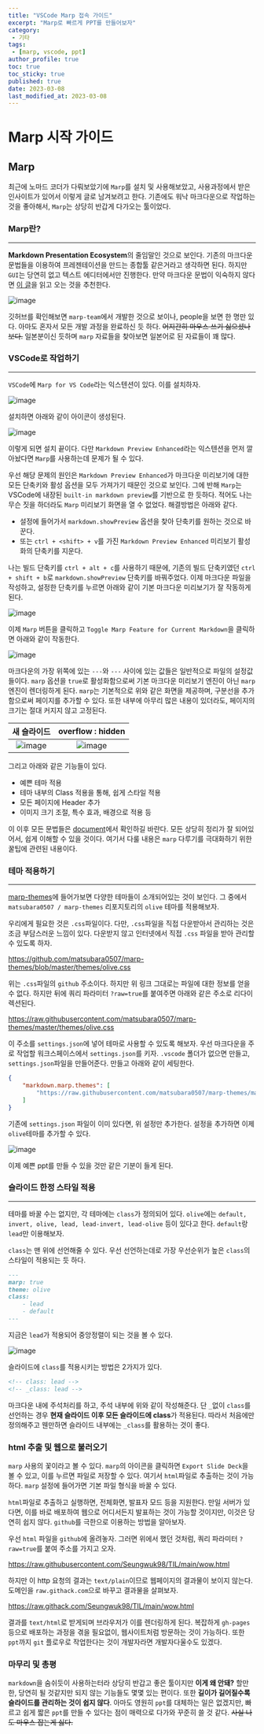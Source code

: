 ```yaml
---
title: "VSCode Marp 접속 가이드"
excerpt: "Marp로 빠르게 PPT를 만들어보자"
category: 
 - 기타
tags:
 - [marp, vscode, ppt]
author_profile: true
toc: true
toc_sticky: true
published: true
date: 2023-03-08
last_modified_at: 2023-03-08
---
```


# Marp 시작 가이드

## Marp

최근에 노마드 코더가 다뤄보았기에 `Marp`를 설치 및 사용해보았고, 사용과정에서 받은 인사이트가 있어서 이렇게 글로 남겨보려고 한다. 기존에도 워낙 마크다운으로 작업하는 것을 좋아해서, `Marp`는 상당히 반갑게 다가오는 툴이었다.

### Marp란?

---

**Markdown Presentation Ecosystem**의 줄임말인 것으로 보인다. 기존의 마크다운 문법들을 이용하여 프레젠테이션을 만드는 종합툴 같은거라고 생각하면 된다. 하지만 `GUI`는 당연히 없고 텍스트 에디터에서만 진행한다. 만약 마크다운 문법이 익숙하지 않다면 [이 글](https://seungwuk98.github.io/%EA%B8%B0%ED%83%80/01-markdown-guide/)을 읽고 오는 것을 추천한다.

![image](https://seungwuk98.hopto.org/index.php/apps/files_sharing/publicpreview/2MsFQDNmWmn4n5n?file=/&fileId=20302&x=2560&y=1600&a=true)

깃허브를 확인해보면 `marp-team`에서 개발한 것으로 보이나, people을 보면 한 명만 있다. 아마도 혼자서 모든 개발 과정을 완료하신 듯 하다. ~~어지간히 마우스 쓰기 싫으셨나보다.~~ 일본분이신 듯하며 `marp` 자료들을 찾아보면 일본어로 된 자료들이 꽤 많다.

### VSCode로 작업하기

---

`VSCode`에 `Marp for VS Code`라는 익스텐션이 있다. 이를 설치하자.

![image](https://seungwuk98.hopto.org/index.php/apps/files_sharing/publicpreview/A2Y6a5HmY8LPt72?file=/&fileId=20311&x=2560&y=1600&a=true)

설치하면 아래와 같이 아이콘이 생성된다.

![image](https://seungwuk98.hopto.org/index.php/apps/files_sharing/publicpreview/CE2eqwxRiZ3zfsS?file=/&fileId=20331&x=2560&y=1600&a=true)

이렇게 되면 설치 끝이다. 다만 `Markdown Preview Enhanced`라는 익스텐션을 먼저 깔아놨다면 `Marp`를 사용하는데 문제가 될 수 있다.

우선 해당 문제의 원인은 `Markdown Preview Enhanced`가 마크다운 미리보기에 대한 모든 단축키와 활성 옵션을 모두 가져가기 때문인 것으로 보인다. 그에 반해 `Marp`는 VSCode에 내장된 `built-in markdown preview`를 기반으로 한 듯하다. 적어도 나는 무슨 짓을 하더라도 `Marp` 미리보기 화면을 열 수 없었다. 해결방법은 아래와 같다.

-   설정에 들어가서 `markdown.showPreview` 옵션을 찾아 단축키를 원하는 것으로 바꾼다.
-   또는 `ctrl + <shift> + v`를 가진 `Markdown Preview Enhanced` 미리보기 활성화의 단축키를 지운다.

나는 빌드 단축키를 `ctrl + alt + c`를 사용하기 때문에, 기존의 빌드 단축키였던 `ctrl + shift + b`로 `markdown.showPreview` 단축키를 바꿔주었다. 이제 마크다운 파일을 작성하고, 설정한 단축키를 누르면 아래와 같이 기본 마크다운 미리보기가 잘 작동하게 된다.

![image](https://seungwuk98.hopto.org/index.php/apps/files_sharing/publicpreview/k3tbw4qyoGbcgH5?file=/&fileId=20350&x=2560&y=1600&a=true)

이제 `Marp` 버튼을 클릭하고 `Toggle Marp Feature for Current Markdown`을 클릭하면 아래와 같이 작동한다.

![image](https://seungwuk98.hopto.org/index.php/apps/files_sharing/publicpreview/xCXT7zfD5M2onBR?file=/&fileId=20360&x=2560&y=1600&a=true)

마크다운의 가장 위쪽에 있는 `---`와 `---` 사이에 있는 값들은 일반적으로 파일의 설정값들이다. `marp` 옵션을 `true`로 활성화함으로써 기본 마크다운 미리보기 엔진이 아닌 `marp` 엔진이 렌더링하게 된다. `marp`는 기본적으로 위와 같은 화면을 제공하며, 구분선을 추가함으로써 페이지를 추가할 수 있다. 또한 내부에 아무리 많은 내용이 있더라도, 페이지의 크기는 절대 커지지 않고 고정된다.

|새 슬라이드|overflow : hidden|
|:---:|:---:|
| ![image](https://seungwuk98.hopto.org/index.php/apps/files_sharing/publicpreview/Sk896rMwjFYBQq4?file=/&fileId=20369&x=2560&y=1600&a=true) | ![image](https://seungwuk98.hopto.org/index.php/apps/files_sharing/publicpreview/ysayrj5Y8dmytSr?file=/&fileId=20378&x=2560&y=1600&a=true) |

그리고 아래와 같은 기능들이 있다.

- 예쁜 테마 적용
- 테마 내부의 Class 적용을 통해, 쉽게 스타일 적용
- 모든 페이지에 Header 추가
- 이미지 크기 조절, 특수 효과, 배경으로 적용 등

이 이후 모든 문법들은 [document](https://marpit.marp.app/)에서 확인하길 바란다. 모든 상당히 정리가 잘 되어있어서, 쉽게 이해할 수 있을 것이다. 여기서 다룰 내용은 `marp` 다루기를 극대화하기 위한 꿀팁에 관련된 내용이다.

### 테마 적용하기
---

[marp-themes](https://github.com/topics/marp-themes)에 들어가보면 다양한 테마들이 소개되어있는 것이 보인다. 그 중에서 `matsubara0507 / marp-themes` 리포지토리의 `olive` 테마를 적용해보자. 

우리에게 필요한 것은 `.css`파일이다. 다만, `.css`파일을 직접 다운받아서 관리하는 것은 조금 부담스러운 느낌이 있다. 다운받지 않고 인터넷에서 직접 `.css` 파일을 받아 관리할 수 있도록 하자.

https://github.com/matsubara0507/marp-themes/blob/master/themes/olive.css

위는 `.css`파일의 `github` 주소이다. 하지만 위 링크 그대로는 파일에 대한 정보를 얻을 수 없다. 하지만 뒤에 쿼리 파라미터 `?raw=true`를 붙여주면 아래와 같은 주소로 리다이렉션된다.

https://raw.githubusercontent.com/matsubara0507/marp-themes/master/themes/olive.css

이 주소를 `settings.json`에 넣어 테마로 사용할 수 있도록 해보자. 우선 마크다운을 주로 작업할 워크스페이스에서 `settings.json`를 키자. `.vscode` 폴더가 없으면 만들고, `settings.json`파일을 만들어준다. 만들고 아래와 같이 세팅한다.

```json
{
    "markdown.marp.themes": [
        "https://raw.githubusercontent.com/matsubara0507/marp-themes/master/themes/olive.css",
    ]
}
```
기존에 `settings.json` 파일이 이미 있다면, 위 설정만 추가한다. 설정을 추가하면 이제 `olive`테마를 추가할 수 있다.

![image](https://seungwuk98.hopto.org/index.php/apps/files_sharing/publicpreview/3JZZeMNffHPryZi?file=/&fileId=20387&x=2560&y=1600&a=true)

이제 예쁜 ppt를 만들 수 있을 것만 같은 기분이 들게 된다.

### 슬라이드 한정 스타일 적용
---
테마를 바꿀 수는 없지만, 각 테마에는 `class`가 정의되어 있다. `olive`에는 `default, invert, olive, lead, lead-invert, lead-olive` 등이 있다고 한다. `default`랑 `lead`만 이용해보자.

`class`는 맨 위에 선언해줄 수 있다. 우선 선언하는데로 가장 우선순위가 높은 `class`의 스타일이 적용되는 듯 하다. 

```markdown
---
marp: true
theme: olive
class:
    - lead
    - default
---
```
지금은 `lead`가 적용되어 중앙정렬이 되는 것을 볼 수 있다.

![image](https://seungwuk98.hopto.org/index.php/apps/files_sharing/publicpreview/krdoXXYmMCHba7R?file=/&fileId=20395&x=2560&y=1600&a=true)

슬라이드에 `class`를 적용시키는 방법은 2가지가 있다.

```markdown
<!-- class: lead -->
<!-- _class: lead -->
```
마크다운 내에 주석처리를 하고, 주석 내부에 위와 같이 작성해준다. 단 `_`없이 `class`를 선언하는 경우 **현재 슬라이드 이후 모든 슬라이드에 class**가 적용된다. 따라서 처음에만 정의해주고 웬만하면 슬라이드 내부에는 `_class`를 활용하는 것이 좋다.


### html 추출 및 웹으로 불러오기

`marp` 사용의 꽃이라고 볼 수 있다. `marp`의 아이콘을 클릭하면 `Export Slide Deck`을 볼 수 있고, 이를 누르면 파일로 저장할 수 있다. 여기서 `html`파일로 추출하는 것이 가능하다. `marp` 설정에 들어가면 기본 파일 형식을 바꿀 수 있다. 

`html`파일로 추출하고 실행하면, 전체화면, 발표자 모드 등을 지원한다. 만일 서버가 있다면, 이를 바로 배포하여 웹으로 어디서든지 발표하는 것이 가능할 것이지만, 이것은 당연히 쉽지 않다. `github`를 극한으로 이용하는 방법을 알아보자.

우선 `html` 파일을 `github`에 올려놓자. 그러면 위에서 했던 것처럼, 쿼리 파라미터 `?raw=true`를 붙여 주소를 가지고 오자.

https://raw.githubusercontent.com/Seungwuk98/TIL/main/wow.html

하지만 이 http 요청의 결과는 `text/plain`이므로 웹페이지의 결과물이 보이지 않는다. 도메인을 `raw.githack.com`으로 바꾸고 결과물을 살펴보자.

https://raw.githack.com/Seungwuk98/TIL/main/wow.html


결과를 `text/html`로 받게되며 브라우저가 이를 렌더링하게 된다. 복잡하게 `gh-pages`등으로 배포하는 과정을 겪을 필요없이, 웹사이트처럼 방문하는 것이 가능하다. 또한 `ppt`까지 `git` 플로우로 작업한다는 것이 개발자라면 개발자다울수도 있겠다. 

### 마무리 및 총평

`markdown`을 숨쉬듯이 사용하는터라 상당히 반갑고 좋은 툴이지만 **이게 왜 안돼?** 할만한, 당연히 될 것같지만 되지 않는 기능들도 몇몇 있는 편이다. 또한 **길이가 길어질수록 슬라이드를 관리하는 것이 쉽지 않다**. 아마도 영원히 `ppt`를 대체하는 일은 없겠지만, 빠르고 쉽게 짧은 `ppt`를 만들 수 있다는 점이 매력으로 다가와 꾸준히 쓸 것 같다. ~~사실 나도 마우스 잡는게 싫다.~~ 
